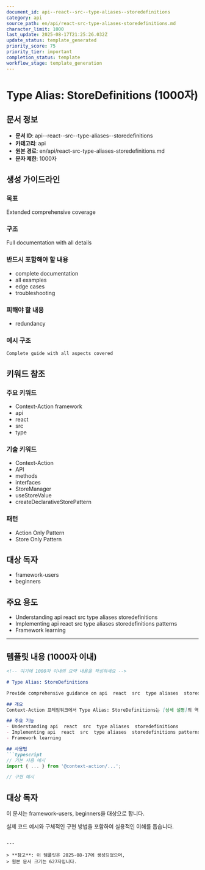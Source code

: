 ```yaml
---
document_id: api--react--src--type-aliases--storedefinitions
category: api
source_path: en/api/react-src-type-aliases-storedefinitions.md
character_limit: 1000
last_update: 2025-08-17T21:25:26.032Z
update_status: template_generated
priority_score: 75
priority_tier: important
completion_status: template
workflow_stage: template_generation
---
```


# Type Alias: StoreDefinitions (1000자)

## 문서 정보
- **문서 ID**: api--react--src--type-aliases--storedefinitions
- **카테고리**: api
- **원본 경로**: en/api/react-src-type-aliases-storedefinitions.md
- **문자 제한**: 1000자

## 생성 가이드라인

### 목표
Extended comprehensive coverage

### 구조
Full documentation with all details

### 반드시 포함해야 할 내용
- complete documentation
- all examples
- edge cases
- troubleshooting

### 피해야 할 내용  
- redundancy

### 예시 구조
```
Complete guide with all aspects covered
```

## 키워드 참조

### 주요 키워드
- Context-Action framework
- api
- react
- src
- type

### 기술 키워드
- Context-Action
- API
- methods
- interfaces
- StoreManager
- useStoreValue
- createDeclarativeStorePattern

### 패턴
- Action Only Pattern
- Store Only Pattern

## 대상 독자
- framework-users
- beginners

## 주요 용도
- Understanding api  react  src  type aliases  storedefinitions
- Implementing api  react  src  type aliases  storedefinitions patterns
- Framework learning

---

## 템플릿 내용 (1000자 이내)

```markdown
<!-- 여기에 1000자 이내의 요약 내용을 작성하세요 -->

# Type Alias: StoreDefinitions

Provide comprehensive guidance on api  react  src  type aliases  storedefinitions

## 개요
Context-Action 프레임워크에서 Type Alias: StoreDefinitions는 [상세 설명]의 역할을 담당합니다.

## 주요 기능
- Understanding api  react  src  type aliases  storedefinitions
- Implementing api  react  src  type aliases  storedefinitions patterns
- Framework learning

## 사용법
```typescript
// 기본 사용 예시
import { ... } from '@context-action/...';

// 구현 예시
```

## 대상 독자
이 문서는 framework-users, beginners을 대상으로 합니다.

실제 코드 예시와 구체적인 구현 방법을 포함하여 실용적인 이해를 돕습니다.
```

---

> **참고**: 이 템플릿은 2025-08-17에 생성되었으며, 
> 원본 문서 크기는 627자입니다.
